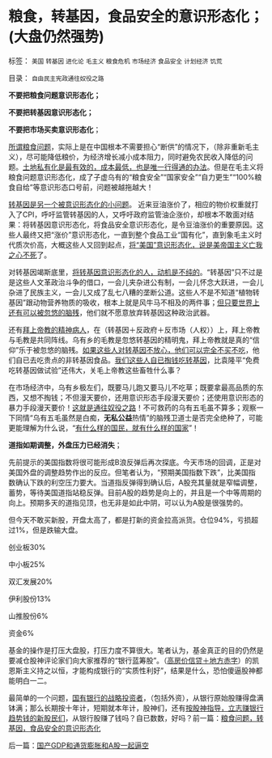 # 粮食，转基因，食品安全的意识形态化；(大盘仍然强势)

标签： `美国` `转基因` `进化论` `毛主义` `粮食危机` `市场经济` `食品安全` `计划经济` `饥荒` 

目录： `自由民主宪政通往奴役之路`

**不要把粮食问题意识形态化；**

**不要把转基因意识形态化；**

**不要把市场买卖意识形态化**；

[所谓粮食问题](../../../2009/9/25/农村三农土改粮食问题讨论集.md)，实际上是在中国根本不需要担心“断供”的情况下，（除非重新毛主义），尽可能降低粮价，为经济增长减小成本阻力，同时避免农民收入降低的问题。[土地私有化是最有效的，成本最低，也是唯一行得通的办法](../../../2011/5/16/公有制“防民之富甚于防川”.md)。但是在毛主义将粮食问题意识形态化，成了子虚乌有的“粮食安全”“国家安全”“自力更生”“100%粮食自给”等意识形态口号前，问题被越拖越大！

[转基因是另一个被意识形态化的小问题](../../../2011/6/13/转基因禁入侵犯了消费者的人权.md)。
近来豆油涨价了，相应的物价权重就打入了CPI，呼吁监管转基因的人，又呼吁政府监管油企涨价，却根本不敢面对结果：将转基因意识形态化，将食品安全意识形态化，是令豆油涨价的重要原因。这些人最终又把“涨价”意识形态化，一直到整个食品工业“国有化”，直到象毛主义时代质次价高，大概这些人又回到起点，[将“美国”意识形态化，说是美帝国主义亡我之心不死](../../../2009/9/30/中国是一个大国！.md)了。

对转基因竭斯底里，[将转基因意识形态化的人，动机是不纯的](../../../2010/2/12/反对转基因是不正当垄断的非市场性行为.md)。“转基因”只不过是是这些人文革政治斗争的借口，一会儿夹杂进公有制，一会儿怀念大跃进，一会儿杂进了民族主义，一会儿又成了乱七八糟的垄断公道。这些人不是不知道“植物转基因”跟动物营养物质的吸收，根本上就是风牛马不相及的两件事；[但只要世界上还有可以被忽悠的脑残](../../../2010/3/4/“爱国分子”之“转基因经过一代人的检验”不成理由.md)，他们就不愿意放弃转基因这种政治武器。

还有[拜上帝教的精神病人](../../../2011/3/23/西方传统文化的愚昧落后.md)，在（转基因＋反政府＋反市场（人权））上，拜上帝教与毛教是共同阵线。乌有乡的毛教是忽悠转基因的精明鬼，拜上帝教就是真的“信仰”乐于被忽悠的脑残。[如果这些人对转基因不放心，他们可以完全不买不吃](../../../2010/5/28/不要强迫转基因消费者&quot;是或否&quot;选择.md)，他们自已去吃贵点的非转基因食品。[我们这些人自已掏钱吃转基因](../../../2010/3/5/权威同样有胡说八道的平等权力.md)，比袁隆平“免费吃转基因做试验”还伟大，关毛上帝教这些畜牲什么事？

在市场经济中，乌有乡极左们，既要马儿跑又要马儿不吃草；既要拿最高品质的东西，又想不掏钱；不但漫天要价，还用意识形态手段漫天要价；还使用意识形态的暴力手段漫天要价！[这就是通往奴役之路](../../../2011/7/9/自由的选择！重返奴役之路的竭斯底里.md)！不可救药的乌有五毛虽不算多；观察一下同情“乌有五毛虽然是白痴，**无私公益**热情”的脑残卫道士是否完全绝种了，可能更能理解为什么说，“[有什么样的国民，就有什么样的国家](../../../2011/6/11/消费者不能保护自已吗？监管必不可少吗？.md)”！



**道指如期调整，外盘压力已经消失**；



先前提示的美国指数将很可能形成B浪反弹后再次探底。今天市场的回调，正是对美国外盘的调整趋势作出的反应。但笔者认为，“预期美国指数下跌”，比美国指
数确认下跌的利空压力要大。当道指反弹得到确认后，A股充其量就是窄幅调整，蓄势，等待美国道指站稳反弹。目前A股的趋势是向上的，并且是一个中等周期的
向上。预期多天的道指见顶，也无非是如此中阴，可以认为A股是很强势的。

但今天不敢买新股，开盘太高了，都是打新的资金拉高派货。仓位94%，亏损超过1%，但是跌输大盘。

创业板30%

中小板25%

双汇发展20%

伊利股份13%

山推股份6%

资金6%

基金的操作是打压大盘股，打压力度不算很大。笔者认为，基金真正的目的仍然是要减仓股神评论家们向大家推荐的“银行蓝筹股”。（[高房价信贷＋地方赤字](../../../2009/2/13/财政和金融双料危机共振.md)）的凯恩斯主义持之以恒，才能构成银行的“实质性利好”，结果是什么，恐怕傻逼股神都能明白一二。

最简单的一个问题，[国有银行的战略投资者](../../../2007/9/2/外资饕餮国有银行改制疯赚10000亿.md)，（包括外资），从银行原始股赚得盘满钵满；那么长期按十年计，短期就本年计，股神们，还有[按股神指导，立志赚银行趋势钱的新股民们](../../../2011/4/7/银行地产和ST的逆反投资.md)，从银行股赚了钱吗？自已数数，好吗？前一篇：[粮食问题，转基因，食品安全的意识形态化](../../../2011/7/12/粮食问题，转基因，食品安全的意识形态化.md)

后一篇：[国产GDP和通货膨胀和A股一起逼空](../../../2011/7/13/国产GDP和通货膨胀和A股一起逼空.md)